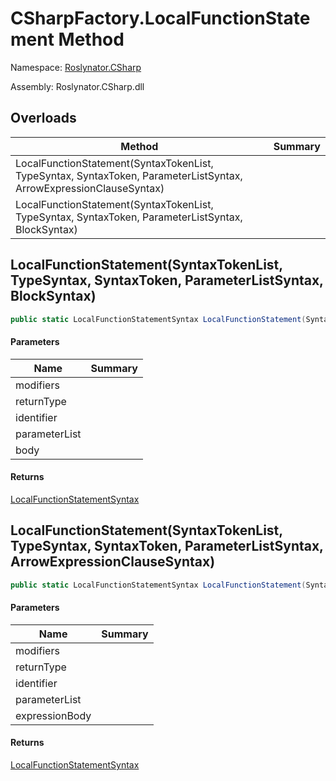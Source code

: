 # CSharpFactory\.LocalFunctionStatement Method

Namespace: [Roslynator.CSharp](../../README.md)

Assembly: Roslynator\.CSharp\.dll

## Overloads

| Method | Summary |
| ------ | ------- |
| LocalFunctionStatement\(SyntaxTokenList, TypeSyntax, SyntaxToken, ParameterListSyntax, ArrowExpressionClauseSyntax\) | |
| LocalFunctionStatement\(SyntaxTokenList, TypeSyntax, SyntaxToken, ParameterListSyntax, BlockSyntax\) | |

## LocalFunctionStatement\(SyntaxTokenList, TypeSyntax, SyntaxToken, ParameterListSyntax, BlockSyntax\)

```csharp
public static LocalFunctionStatementSyntax LocalFunctionStatement(SyntaxTokenList modifiers, TypeSyntax returnType, SyntaxToken identifier, ParameterListSyntax parameterList, BlockSyntax body)
```

#### Parameters

| Name | Summary |
| ---- | ------- |
| modifiers | |
| returnType | |
| identifier | |
| parameterList | |
| body | |

#### Returns

[LocalFunctionStatementSyntax](https://docs.microsoft.com/en-us/dotnet/api/microsoft.codeanalysis.csharp.syntax.localfunctionstatementsyntax)


## LocalFunctionStatement\(SyntaxTokenList, TypeSyntax, SyntaxToken, ParameterListSyntax, ArrowExpressionClauseSyntax\)

```csharp
public static LocalFunctionStatementSyntax LocalFunctionStatement(SyntaxTokenList modifiers, TypeSyntax returnType, SyntaxToken identifier, ParameterListSyntax parameterList, ArrowExpressionClauseSyntax expressionBody)
```

#### Parameters

| Name | Summary |
| ---- | ------- |
| modifiers | |
| returnType | |
| identifier | |
| parameterList | |
| expressionBody | |

#### Returns

[LocalFunctionStatementSyntax](https://docs.microsoft.com/en-us/dotnet/api/microsoft.codeanalysis.csharp.syntax.localfunctionstatementsyntax)


